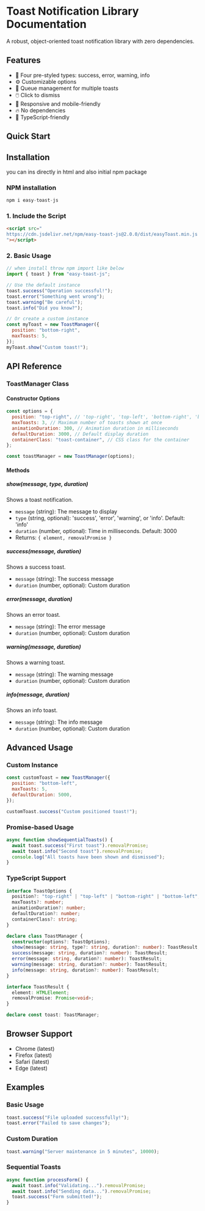 # Toast Notification Library Documentation

A robust, object-oriented toast notification library with zero dependencies.

## Features

- 🎨 Four pre-styled types: success, error, warning, info
- ⚙️ Customizable options
- 🔄 Queue management for multiple toasts
- 🖱️ Click to dismiss
- 📱 Responsive and mobile-friendly
- 🔥 No dependencies
- 📝 TypeScript-friendly

## Quick Start

## Installation

you can ins directly in html and also initial npm package

### NPM installation

```js
npm i easy-toast-js
```

### 1. Include the Script

```html
<script src="
https://cdn.jsdelivr.net/npm/easy-toast-js@2.0.0/dist/easyToast.min.js
"></script>
```

### 2. Basic Usage

```javascript
// when install throw npm import like below
import { toast } from "easy-toast-js";

// Use the default instance
toast.success("Operation successful!");
toast.error("Something went wrong");
toast.warning("Be careful");
toast.info("Did you know?");

// Or create a custom instance
const myToast = new ToastManager({
  position: "bottom-right",
  maxToasts: 5,
});
myToast.show("Custom toast!");
```

## API Reference

### ToastManager Class

#### Constructor Options

```javascript
const options = {
  position: "top-right", // 'top-right', 'top-left', 'bottom-right', 'bottom-left'
  maxToasts: 3, // Maximum number of toasts shown at once
  animationDuration: 300, // Animation duration in milliseconds
  defaultDuration: 3000, // Default display duration
  containerClass: "toast-container", // CSS class for the container
};

const toastManager = new ToastManager(options);
```

#### Methods

##### show(message, type, duration)

Shows a toast notification.

- `message` (string): The message to display
- `type` (string, optional): 'success', 'error', 'warning', or 'info'. Default: 'info'
- `duration` (number, optional): Time in milliseconds. Default: 3000
- Returns: `{ element, removalPromise }`

##### success(message, duration)

Shows a success toast.

- `message` (string): The success message
- `duration` (number, optional): Custom duration

##### error(message, duration)

Shows an error toast.

- `message` (string): The error message
- `duration` (number, optional): Custom duration

##### warning(message, duration)

Shows a warning toast.

- `message` (string): The warning message
- `duration` (number, optional): Custom duration

##### info(message, duration)

Shows an info toast.

- `message` (string): The info message
- `duration` (number, optional): Custom duration

## Advanced Usage

### Custom Instance

```javascript
const customToast = new ToastManager({
  position: "bottom-left",
  maxToasts: 5,
  defaultDuration: 5000,
});

customToast.success("Custom positioned toast!");
```

### Promise-based Usage

```javascript
async function showSequentialToasts() {
  await toast.success("First toast").removalPromise;
  await toast.info("Second toast").removalPromise;
  console.log("All toasts have been shown and dismissed");
}
```

### TypeScript Support

```typescript
interface ToastOptions {
  position?: "top-right" | "top-left" | "bottom-right" | "bottom-left";
  maxToasts?: number;
  animationDuration?: number;
  defaultDuration?: number;
  containerClass?: string;
}

declare class ToastManager {
  constructor(options?: ToastOptions);
  show(message: string, type?: string, duration?: number): ToastResult;
  success(message: string, duration?: number): ToastResult;
  error(message: string, duration?: number): ToastResult;
  warning(message: string, duration?: number): ToastResult;
  info(message: string, duration?: number): ToastResult;
}

interface ToastResult {
  element: HTMLElement;
  removalPromise: Promise<void>;
}

declare const toast: ToastManager;
```

## Browser Support

- Chrome (latest)
- Firefox (latest)
- Safari (latest)
- Edge (latest)

## Examples

### Basic Usage

```javascript
toast.success("File uploaded successfully!");
toast.error("Failed to save changes");
```

### Custom Duration

```javascript
toast.warning("Server maintenance in 5 minutes", 10000);
```

### Sequential Toasts

```javascript
async function processForm() {
  await toast.info("Validating...").removalPromise;
  await toast.info("Sending data...").removalPromise;
  toast.success("Form submitted!");
}
```
